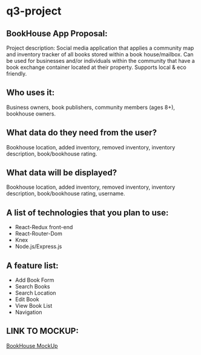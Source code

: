 # q3-project

## BookHouse App Proposal:
Project description:
Social media application that applies a community map and inventory tracker of all books stored within a book house/mailbox. Can be used for businesses and/or individuals within the community that have a book exchange container located at their property. Supports local & eco friendly.

## Who uses it:
Business owners, book publishers, community members (ages 8+), bookhouse owners.

## What data do they need from the user?
Bookhouse location, added inventory, removed inventory, inventory description, book/bookhouse rating.
 
## What data will be displayed?
Bookhouse location, added inventory, removed inventory, inventory description, book/bookhouse rating, username.

## A list of technologies that you plan to use:
* React-Redux front-end
* React-Router-Dom
* Knex
* Node.js/Express.js 
 
## A feature list:
* Add Book Form
* Search Books
* Search Location
* Edit Book
* View Book List
* Navigation

## LINK TO MOCKUP:
[BookHouse MockUp](https://photos.app.goo.gl/LeJtiLfXTzStuyYi9)
